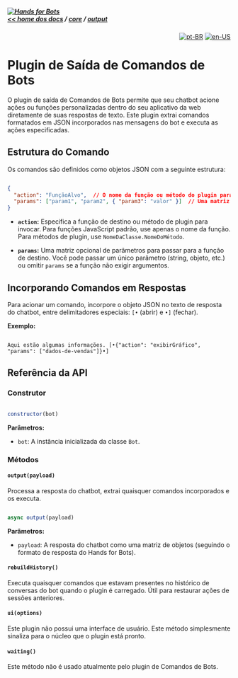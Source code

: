 ##### [![Hands for Bots](https://img.shields.io/badge/[•__•]-Hands_for_Bots-purple?style=social) <br>&lt;&lt; home dos docs](../../README.md) / [core](../../core.md) / [output](../output.md)

<div align="right">

[![pt-BR](https://img.shields.io/badge/pt-BR-white)](./botscommands.md)
[![en-US](https://img.shields.io/badge/en-US-white)](../../en-us/core/output/botscommands.md)

</div>


# Plugin de Saída de Comandos de Bots


O plugin de saída de Comandos de Bots permite que seu chatbot acione ações ou funções personalizadas dentro do seu aplicativo da web diretamente de suas respostas de texto. Este plugin extrai comandos formatados em JSON incorporados nas mensagens do bot e executa as ações especificadas.


## Estrutura do Comando


Os comandos são definidos como objetos JSON com a seguinte estrutura:


```json

{
  "action": "FunçãoAlvo",  // O nome da função ou método do plugin para chamar
  "params": ["param1", "param2", { "param3": "valor" }]  // Uma matriz opcional de parâmetros
}

```


- **`action`:** Especifica a função de destino ou método de plugin para invocar. Para funções JavaScript padrão, use apenas o nome da função. Para métodos de plugin, use `NomeDaClasse.NomeDoMétodo`.

- **`params`:** Uma matriz opcional de parâmetros para passar para a função de destino. Você pode passar um único parâmetro (string, objeto, etc.) ou omitir `params` se a função não exigir argumentos.


## Incorporando Comandos em Respostas


Para acionar um comando, incorpore o objeto JSON no texto de resposta do chatbot, entre delimitadores especiais: `[•` (abrir) e `•]` (fechar).


**Exemplo:**


```

Aqui estão algumas informações. [•{"action": "exibirGráfico", "params": ["dados-de-vendas"]}•]

```


## Referência da API


### Construtor


```javascript

constructor(bot)

```


**Parâmetros:**


- `bot`: A instância inicializada da classe `Bot`.


### Métodos


#### `output(payload)`


Processa a resposta do chatbot, extrai quaisquer comandos incorporados e os executa.


```javascript

async output(payload)

```


**Parâmetros:**


- `payload`: A resposta do chatbot como uma matriz de objetos (seguindo o formato de resposta do Hands for Bots).


#### `rebuildHistory()`


Executa quaisquer comandos que estavam presentes no histórico de conversas do bot quando o plugin é carregado. Útil para restaurar ações de sessões anteriores.


#### `ui(options)`


Este plugin não possui uma interface de usuário. Este método simplesmente sinaliza para o núcleo que o plugin está pronto.


#### `waiting()`


Este método não é usado atualmente pelo plugin de Comandos de Bots.

